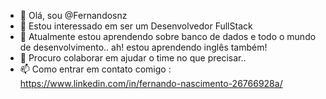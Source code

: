 - 👋 Olá, sou @Fernandosnz
- 👀 Estou interessado em ser um Desenvolvedor FullStack  
- 🌱 Atualmente estou aprendendo sobre banco de dados e todo o mundo de desenvolvimento.. ah! estou aprendendo inglês também! 
- 💞️ Procuro colaborar em ajudar o time no que precisar..
- 📫 Como entrar em contato comigo : https://www.linkedin.com/in/fernando-nascimento-26766928a/


<!---
Fernandosnz/Fernandosnz is a ✨ special ✨ repository because its `README.md` (this file) appears on your GitHub profile.
You can click the Preview link to take a look at your changes.
--->
